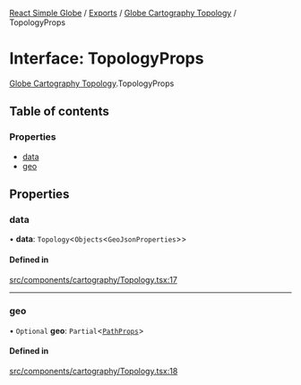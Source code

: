 [React Simple Globe](../README.md) / [Exports](../modules.md) / [Globe Cartography Topology](../modules/Globe_Cartography_Topology.md) / TopologyProps

# Interface: TopologyProps

[Globe Cartography Topology](../modules/Globe_Cartography_Topology.md).TopologyProps

## Table of contents

### Properties

- [data](Globe_Cartography_Topology.TopologyProps.md#data)
- [geo](Globe_Cartography_Topology.TopologyProps.md#geo)

## Properties

### data

• **data**: `Topology`<`Objects`<`GeoJsonProperties`\>\>

#### Defined in

[src/components/cartography/Topology.tsx:17](https://github.com/Gaushao/d3-react-globe/blob/636f719/src/components/cartography/Topology.tsx#L17)

___

### geo

• `Optional` **geo**: `Partial`<[`PathProps`](Globe_Cartography_Types.PathProps.md)\>

#### Defined in

[src/components/cartography/Topology.tsx:18](https://github.com/Gaushao/d3-react-globe/blob/636f719/src/components/cartography/Topology.tsx#L18)
